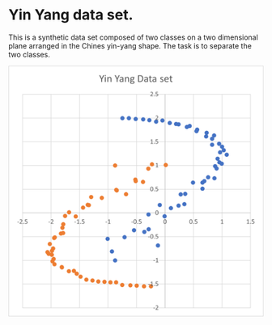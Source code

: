 # Yin Yang data set.

This is a synthetic data set composed of two classes on a two dimensional plane arranged in the Chines yin-yang shape. The task is to separate the two classes.

![yin-yang plot](yinyangdataset.png)

